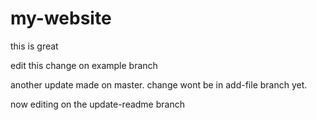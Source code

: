 # my-website

this is great

edit this change on example branch

another update made on master. change wont be in add-file branch yet.

now editing on the update-readme branch
